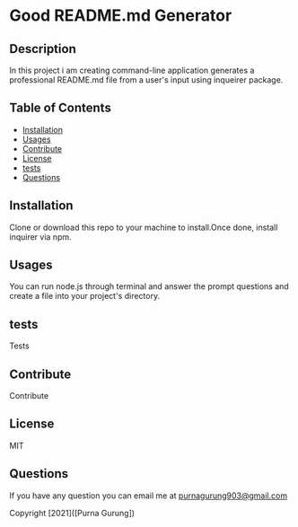 # Good README.md Generator

  ## Description 

  In this project i am creating command-line application generates a professional README.md file from a user's input using inqueirer package.

  ## Table of Contents

  * [Installation](#installation)
  * [Usages](#usages)
  * [Contribute](#contribute)
  * [License](#license)
  * [tests](#tests)
  * [Questions](#Questions)
  
  ## Installation

  Clone or download this repo to your machine to install.Once done, install inquirer via npm.

  ## Usages

  You can run node.js through terminal and answer the prompt questions and create a file into your project's directory.

  ## tests 
  Tests

  ## Contribute
  Contribute

  ## License
  MIT

  ## Questions
  If you have any question you can email me at purnagurung903@gmail.com

  Copyright [2021]([Purna Gurung])

  
  
  